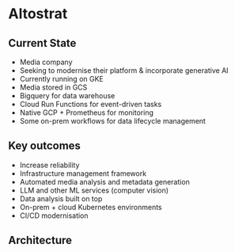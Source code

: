 # Altostrat

## Current State

- Media company
- Seeking to modernise their platform & incorporate generative AI
- Currently running on GKE
- Media stored in GCS
- Bigquery for data warehouse
- Cloud Run Functions for event-driven tasks
- Native GCP + Prometheus for monitoring
- Some on-prem workflows for data lifecycle management

## Key outcomes

- Increase reliability
- Infrastructure management framework
- Automated media analysis and metadata generation
- LLM and other ML services (computer vision)
- Data analysis built on top
- On-prem + cloud Kubernetes environments
- CI/CD modernisation

## Architecture